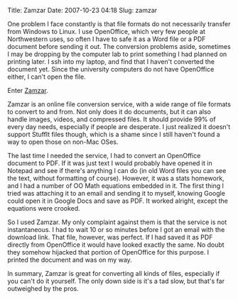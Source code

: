 Title: Zamzar
Date: 2007-10-23 04:18
Slug: zamzar

One problem I face constantly is that file formats do not necessarily
transfer from Windows to Linux. I use OpenOffice, which very few people
at Northwestern uses, so often I have to safe it as a Word file or a PDF
document before sending it out. The conversion problems aside, sometimes
I may be dropping by the computer lab to print something I had planned
on printing later. I ssh into my laptop, and find that I haven't
converted the document yet. Since the university computers do not have
OpenOffice either, I can't open the file.

Enter [Zamzar](http://www.zamzar.com/).

Zamzar is an online file conversion service, with a wide range of file
formats to convert to and from. Not only does it do documents, but it
can also handle images, videos, and compressed files. It should provide
99% of every day needs, especially if people are desperate. I just
realized it doesn't support StuffIt files though, which is a shame since
I still haven't found a way to open those on non-Mac OSes.

The last time I needed the service, I had to convert an OpenOffice
document to PDF. If it was just text I would probably have opened it in
Notepad and see if there's anything I can do (in old Word files you can
see the text, without formatting of course). However, it was a stats
homework, and I had a number of OO Math equations embedded in it. The
first thing I tried was attaching it to an email and sending it to
myself, knowing Google could open it in Google Docs and save as PDF. It
worked alright, except the equations were crooked.

So I used Zamzar. My only complaint against them is that the service is
not instantaneous. I had to wait 10 or so minutes before I got an email
with the download link. That file, however, was perfect. If I had saved
it as PDF directly from OpenOffice it would have looked exactly the
same. No doubt they somehow hijacked that portion of OpenOffice for this
purpose. I printed the document and was on my way.

In summary, Zamzar is great for converting all kinds of files,
especially if you can't do it yourself. The only down side is it's a tad
slow, but that's far outweighed by the pros.

